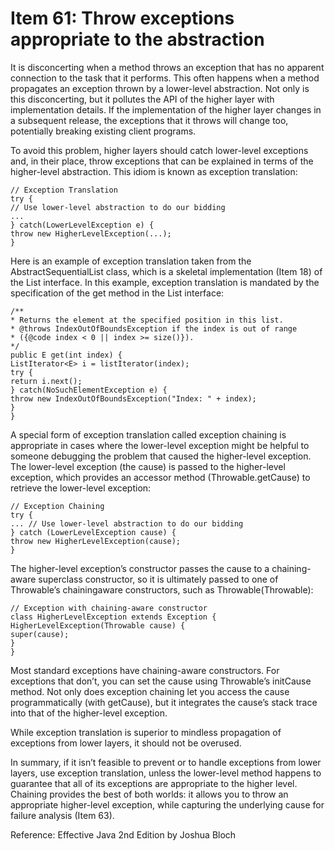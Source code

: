 # Item 61: Throw exceptions appropriate to the abstraction

It is disconcerting when a method throws an exception that has no apparent connection to the task that it performs. This often happens when a method propagates an exception thrown by a lower-level abstraction. Not only is this disconcerting, but it pollutes the API of the higher layer with implementation details. If the implementation of the higher layer changes in a subsequent release, the exceptions that it throws will change too, potentially breaking existing client programs.

To avoid this problem, higher layers should catch lower-level exceptions and, in their place, throw exceptions that can be explained in terms of the higher-level abstraction. This idiom is known as exception translation:
```
// Exception Translation
try {
// Use lower-level abstraction to do our bidding
...
} catch(LowerLevelException e) {
throw new HigherLevelException(...);
}
```
Here is an example of exception translation taken from the AbstractSequentialList class, which is a skeletal implementation (Item 18) of the List interface. In this example, exception translation is mandated by the specification of the get method in the List<E> interface:
```
/**
* Returns the element at the specified position in this list.
* @throws IndexOutOfBoundsException if the index is out of range
* ({@code index < 0 || index >= size()}).
*/
public E get(int index) {
ListIterator<E> i = listIterator(index);
try {
return i.next();
} catch(NoSuchElementException e) {
throw new IndexOutOfBoundsException("Index: " + index);
}
}
```
A special form of exception translation called exception chaining is appropriate in cases where the lower-level exception might be helpful to someone debugging the problem that caused the higher-level exception. The lower-level exception (the cause) is passed to the higher-level exception, which provides an accessor method (Throwable.getCause) to retrieve the lower-level exception:
```
// Exception Chaining
try {
... // Use lower-level abstraction to do our bidding
} catch (LowerLevelException cause) {
throw new HigherLevelException(cause);
}
```
The higher-level exception’s constructor passes the cause to a chaining-aware superclass constructor, so it is ultimately passed to one of Throwable’s chainingaware constructors, such as Throwable(Throwable):
```
// Exception with chaining-aware constructor
class HigherLevelException extends Exception {
HigherLevelException(Throwable cause) {
super(cause);
}
}
```
Most standard exceptions have chaining-aware constructors. For exceptions that don’t, you can set the cause using Throwable’s initCause method. Not only does exception chaining let you access the cause programmatically (with getCause), but it integrates the cause’s stack trace into that of the higher-level exception.

While exception translation is superior to mindless propagation of exceptions from lower layers, it should not be overused.

In summary, if it isn’t feasible to prevent or to handle exceptions from lower layers, use exception translation, unless the lower-level method happens to guarantee that all of its exceptions are appropriate to the higher level. Chaining provides the best of both worlds: it allows you to throw an appropriate higher-level exception, while capturing the underlying cause for failure analysis (Item 63).


Reference: Effective Java 2nd Edition by Joshua Bloch